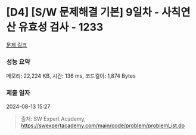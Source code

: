 # [D4] [S/W 문제해결 기본] 9일차 - 사칙연산 유효성 검사 - 1233 

[문제 링크](https://swexpertacademy.com/main/code/problem/problemDetail.do?contestProbId=AV141176AIwCFAYD) 

### 성능 요약

메모리: 22,224 KB, 시간: 136 ms, 코드길이: 1,874 Bytes

### 제출 일자

2024-08-13 15:27



> 출처: SW Expert Academy, https://swexpertacademy.com/main/code/problem/problemList.do